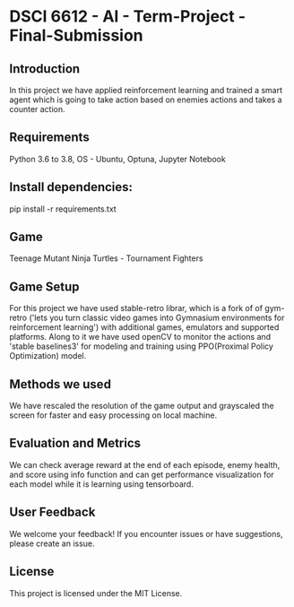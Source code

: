 # DSCI 6612 - AI - Term-Project - Final-Submission

## Introduction
In this project we have applied reinforcement learning and trained a smart agent which is going to take action based on enemies actions and takes a counter action.

## Requirements
Python 3.6 to 3.8,
OS - Ubuntu,
Optuna,
Jupyter Notebook

## Install dependencies:
pip install -r requirements.txt

## Game 
Teenage Mutant Ninja Turtles - Tournament Fighters

## Game Setup
For this project we have used stable-retro librar, which is a fork of of gym-retro ('lets you turn classic video games into Gymnasium environments for reinforcement learning') with additional games, emulators and supported platforms.
Along to it we have used openCV to monitor the actions and 'stable baselines3' for modeling and training using PPO(Proximal Policy Optimization) model.

## Methods we used
We have rescaled the resolution of the game output and grayscaled the screen for faster and easy processing on local machine.

## Evaluation and Metrics
We can check average reward at the end of each episode, enemy health, and score using info function and can get performance visualization for each model while it is learning using tensorboard.

## User Feedback
We welcome your feedback! If you encounter issues or have suggestions, please create an issue.

## License
This project is licensed under the MIT License.
